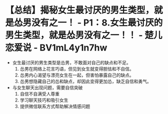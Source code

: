 # 【总结】揭秘女生最讨厌的男生类型，就是怂男没有之一！ - P1：8.女生最讨厌的男生类型，就是怂男没有之一！！ - 楚儿恋爱说 - BV1mL4y1n7hw

-   女生最讨厌的男生类型是怂男，不敢面对自己的缺点和不足。
    1.  怂男在网络上花言巧语，但见到女生就变得胆怯和不自信。
    2.  怂男内心渴望与漂亮女生在一起，但害怕暴露自己的缺点。
    3.  怂男想隐藏自己的怂和缺点，却因此变得更加怂，缺乏自信和勇气。
-   与女生聊天出现问题，需要自信突破
    1.  自信不自满受人尊重
    2.  学习聊天技巧和吸引女生
    3.  提供微信联系方式帮助解决情感问题